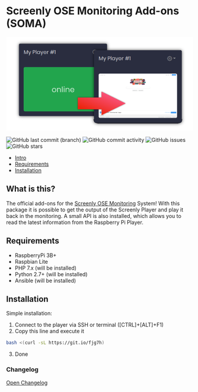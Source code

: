 

# Screenly OSE Monitoring Add-ons (SOMA)

<div style="text-align:center">
<img title="Add-On" alt="Add-On" src="https://github.com/didiatworkz/screenly-ose-monitoring-addon/raw/master/.github/IMAGES/addon.png" />
</div>

 ![GitHub last commit (branch)](https://img.shields.io/github/last-commit/didiatworkz/screenly-ose-monitoring-addon/master) ![GitHub commit activity](https://img.shields.io/github/commit-activity/y/didiatworkz/screenly-ose-monitoring-addon)  ![GitHub issues](https://img.shields.io/github/issues-raw/didiatworkz/screenly-ose-monitoring-addon)  ![GitHub stars](https://img.shields.io/github/stars/didiatworkz/screenly-ose-monitoring-addon?style=social)

- [Intro](#what-is-this)
- [Requirements](#requirements)
- [Installation](#installation)


## What is this?
The official add-ons for the [Screenly OSE Monitoring](https://github.com/didiatworkz/screenly-ose-monitor) System!
With this package it is possible to get the output of the Screenly Player and play it back in the monitoring.
A small API is also installed, which allows you to read the latest information from the Raspberry Pi Player.


## Requirements
+ RaspberryPi 3B+
+ Raspbian Lite
+ PHP 7.x (will be installed)
+ Python 2.7+ (will be installed)
+ Ansible (will be installed)

## Installation
Simple installation:

1. Connect to the player via SSH or terminal ([CTRL]+[ALT]+F1)
2. Copy this line and execute it
```bash
bash <(curl -sL https://git.io/fjg7h)
```
3. Done



### Changelog
[Open Changelog](https://github.com/didiatworkz/screenly-ose-monitoring-addon/blob/master/CHANGELOG.md)
